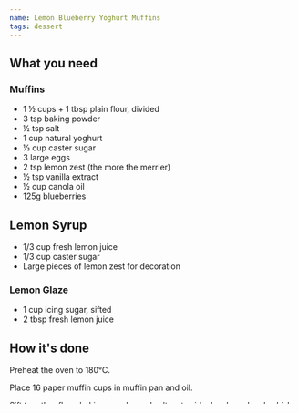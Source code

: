 ```yaml
---
name: Lemon Blueberry Yoghurt Muffins
tags: dessert
---
```


## What you need

### Muffins

* 1 ½ cups + 1 tbsp plain flour, divided
* 3 tsp baking powder
* ½ tsp salt
* 1 cup natural yoghurt
* ⅓ cup caster sugar
* 3 large eggs
* 2 tsp lemon zest (the more the merrier)
* ½ tsp vanilla extract
* ½ cup canola oil
* 125g blueberries

## Lemon Syrup

* 1/3 cup fresh lemon juice
* 1/3 cup caster sugar
* Large pieces of lemon zest for decoration

### Lemon Glaze

* 1 cup icing sugar, sifted
* 2 tbsp fresh lemon juice

<!-- break -->

## How it's done

Preheat the oven to 180°C.

Place 16 paper muffin cups in muffin pan and oil.

Sift together flour, baking powder and salt; set aside. In a large bowl, whisk together yoghurt, sugar, eggs, lemon zest, vanilla and oil.

Slowly whisk the dry ingredients into the wet ingredients. In the now empty dry ingredient bowl, mix the blueberries with the remaining tablespoon of flour, and fold them very gently into the batter.

Pour the batter into the pans and bake 30 to 35 minutes, or until a toothpick inserted in the centre of the muffin comes out clean.

Let cool on a wire rack on top of a baking sheet.

Stir together the lemon juice and sugar and lemon zest in a small saucepan over medium heat until the sugar is completely dissolved.

Once dissolved, continue to cook for 3 more minutes.

Brush the top of the warm muffins with the lemon syrup. Let the syrup soak into the muffins and brush again.

Let the muffins cool completely.

Make the lemon glaze by whisking together the icing sugar and 2-3 tablespoons of lemon juice. The mixture should be thick but pourable.

Pour the lemon glaze over the top of each muffin. Place a piece of lemon zest on each muffin.

Let the lemon glaze harden, about 15 minutes, before serving.
